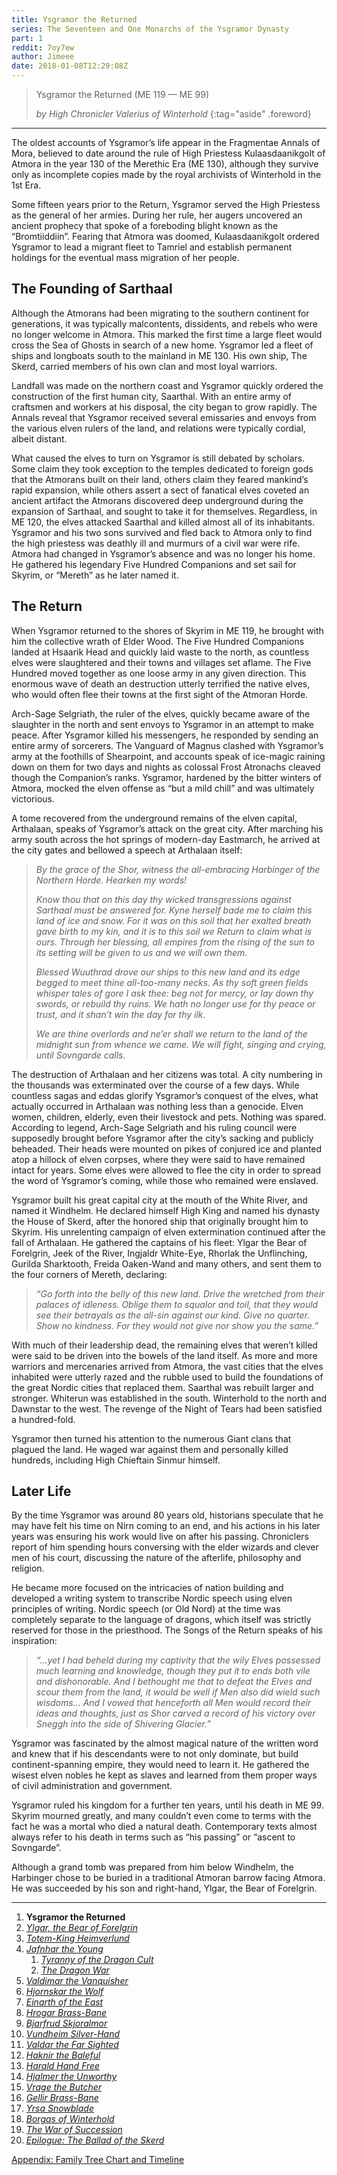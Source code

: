 ```yaml
---
title: Ysgramor the Returned
series: The Seventeen and One Monarchs of the Ysgramor Dynasty
part: 1
reddit: 7oy7ew
author: Jimeee
date: 2018-01-08T12:29:08Z
---
```


> Ysgramor the Returned (ME 119 — ME 99)
>
> _by High Chronicler Valerius of Winterhold_
{:tag="aside" .foreword}

---

The oldest accounts of Ysgramor’s life appear in the Fragmentae Annals of Mora,
believed to date around the rule of High Priestess Kulaasdaanikgolt of Atmora in
the year 130 of the Merethic Era (ME 130), although they survive only as
incomplete copies made by the royal archivists of Winterhold in the 1st Era.

Some fifteen years prior to the Return, Ysgramor served the High Priestess as
the general of her armies. During her rule, her augers uncovered an ancient
prophecy that spoke of a foreboding blight known as the “Bromtiiddiin”. Fearing
that Atmora was doomed, Kulaasdaanikgolt ordered Ysgramor to lead a migrant
fleet to Tamriel and establish permanent holdings for the eventual mass
migration of her people.

## The Founding of Sarthaal

Although the Atmorans had been migrating to the southern continent for
generations, it was typically malcontents, dissidents, and rebels who were no
longer welcome in Atmora. This marked the first time a large fleet would cross
the Sea of Ghosts in search of a new home. Ysgramor led a fleet of ships and
longboats south to the mainland in ME 130. His own ship, The Skerd, carried
members of his own clan and most loyal warriors.

Landfall was made on the northern coast and Ysgramor quickly ordered the
construction of the first human city, Saarthal. With an entire army of craftsmen
and workers at his disposal, the city began to grow rapidly. The Annals reveal
that Ysgramor received several emissaries and envoys from the various elven
rulers of the land, and relations were typically cordial, albeit distant.

What caused the elves to turn on Ysgramor is still debated by scholars. Some
claim they took exception to the temples dedicated to foreign gods that the
Atmorans built on their land, others claim they feared mankind’s rapid
expansion, while others assert a sect of fanatical elves coveted an ancient
artifact the Atmorans discovered deep underground during the expansion of
Sarthaal, and sought to take it for themselves. Regardless, in ME 120, the elves
attacked Saarthal and killed almost all of its inhabitants. Ysgramor and his two
sons survived and fled back to Atmora only to find the high priestess was
deathly ill and murmurs of a civil war were rife. Atmora had changed in
Ysgramor’s absence and was no longer his home. He gathered his legendary Five
Hundred Companions and set sail for Skyrim, or “Mereth” as he later named it.

## The Return

When Ysgramor returned to the shores of Skyrim in ME 119, he brought with him
the collective wrath of Elder Wood. The Five Hundred Companions landed at
Hsaarik Head and quickly laid waste to the north, as countless elves were
slaughtered and their towns and villages set aflame. The Five Hundred moved
together as one loose army in any given direction. This enormous wave of death
an destruction utterly terrified the native elves, who would often flee their
towns at the first sight of the Atmoran Horde.

Arch-Sage Selgriath, the ruler of the elves, quickly became aware of the
slaughter in the north and sent envoys to Ysgramor in an attempt to make peace.
After Ysgramor killed his messengers, he responded by sending an entire army of
sorcerers. The Vanguard of Magnus clashed with Ysgramor’s army at the foothills
of Shearpoint, and accounts speak of ice-magic raining down on them for two days
and nights as colossal Frost Atronachs cleaved though the Companion’s ranks.
Ysgramor, hardened by the bitter winters of Atmora, mocked the elven offense as
“but a mild chill” and was ultimately victorious.

A tome recovered from the underground remains of the elven capital, Arthalaan,
speaks of Ysgramor’s attack on the great city. After marching his army south
across the hot springs of modern-day Eastmarch, he arrived at the city gates and
bellowed a speech at Arthalaan itself:

> _By the grace of the Shor, witness the all-embracing Harbinger of the Northern
> Horde. Hearken my words!_
>
> _Know thou that on this day thy wicked transgressions against Sarthaal must be
> answered for. Kyne herself bade me to claim this land of ice and snow. For it
> was on this soil that her exalted breath gave birth to my kin, and it is to
> this soil we Return to claim what is ours. Through her blessing, all empires
> from the rising of the sun to its setting will be given to us and we will own
> them._
>
> _Blessed Wuuthrad drove our ships to this new land and its edge begged to meet
> thine all-too-many necks. As thy soft green fields whisper tales of gore I ask
> thee: beg not for mercy, or lay down thy swords, or rebuild thy ruins. We hath
> no longer use for thy peace or trust, and it shan’t win the day for thy ilk._
>
> _We are thine overlords and ne’er shall we return to the land of the midnight
> sun from whence we came. We will fight, singing and crying, until Sovngarde
> calls._

The destruction of Arthalaan and her citizens was total. A city numbering in the
thousands was exterminated over the course of a few days. While countless sagas
and eddas glorify Ysgramor’s conquest of the elves, what actually occurred in
Arthalaan was nothing less than a genocide. Elven women, children, elderly, even
their livestock and pets. Nothing was spared. According to legend, Arch-Sage
Selgriath and his ruling council were supposedly brought before Ysgramor after
the city’s sacking and publicly beheaded. Their heads were mounted on pikes of
conjured ice and planted atop a hillock of elven corpses, where they were said
to have remained intact for years. Some elves were allowed to flee the city in
order to spread the word of Ysgramor’s coming, while those who remained were
enslaved.

Ysgramor built his great capital city at the mouth of the White River, and named
it Windhelm. He declared himself High King and named his dynasty the House of
Skerd, after the honored ship that originally brought him to Skyrim. His
unrelenting campaign of elven extermination continued after the fall of
Arthalaan. He gathered the captains of his fleet: Ylgar the Bear of Forelgrin,
Jeek of the River, Ingjaldr White-Eye, Rhorlak the Unflinching, Gurilda
Sharktooth, Freida Oaken-Wand and many others, and sent them to the four corners
of Mereth, declaring:

> _“Go forth into the belly of this new land. Drive the wretched from their
> palaces of idleness. Oblige them to squalor and toil, that they would see
> their betrayals as the all-sin against our kind. Give no quarter. Show no
> kindness. For they would not give nor show you the same.”_

With much of their leadership dead, the remaining elves that weren’t killed were
said to be driven into the bowels of the land itself. As more and more warriors
and mercenaries arrived from Atmora, the vast cities that the elves inhabited
were utterly razed and the rubble used to build the foundations of the great
Nordic cities that replaced them. Saarthal was rebuilt larger and stronger.
Whiterun was established in the south. Winterhold to the north and Dawnstar to
the west. The revenge of the Night of Tears had been satisfied a hundred-fold.

Ysgramor then turned his attention to the numerous Giant clans that plagued the
land. He waged war against them and personally killed hundreds, including High
Chieftain Sinmur himself.

## Later Life

By the time Ysgramor was around 80 years old, historians speculate that he may
have felt his time on Nirn coming to an end, and his actions in his later years
was ensuring his work would live on after his passing. Chroniclers report of him
spending hours conversing with the elder wizards and clever men of his court,
discussing the nature of the afterlife, philosophy and religion.

He became more focused on the intricacies of nation building and developed a
writing system to transcribe Nordic speech using elven principles of writing.
Nordic speech (or Old Nord) at the time was completely separate to the language
of dragons, which itself was strictly reserved for those in the priesthood. The
Songs of the Return speaks of his inspiration:

> _“…yet I had beheld during my captivity that the wily Elves possessed much
> learning and knowledge, though they put it to ends both vile and dishonorable.
> And I bethought me that to defeat the Elves and scour them from the land, it
> would be well if Men also did wield such wisdoms… And I vowed that henceforth
> all Men would record their ideas and thoughts, just as Shor carved a record of
> his victory over Sneggh into the side of Shivering Glacier.”_

Ysgramor was fascinated by the almost magical nature of the written word and
knew that if his descendants were to not only dominate, but build
continent-spanning empire, they would need to learn it. He gathered the wisest
elven nobles he kept as slaves and learned from them proper ways of civil
administration and government.

Ysgramor ruled his kingdom for a further ten years, until his death in ME 99.
Skyrim mourned greatly, and many couldn’t even come to terms with the fact he
was a mortal who died a natural death. Contemporary texts almost always refer to
his death in terms such as “his passing” or “ascent to Sovngarde”.

Although a grand tomb was prepared from him below Windhelm, the Harbinger chose
to be buried in a traditional Atmoran barrow facing Atmora. He was succeeded by
his son and right-hand, Ylgar, the Bear of Forelgrin.

---

1. **Ysgramor the Returned**
1. [_Ylgar, the Bear of Forelgrin_](./7p6k5h)
1. [_Totem-King Heimverlund_](./7peju9)
1. [_Jafnhar the Young_](./7pn9i5)
   1. [_Tyranny of the Dragon Cult_](./7pvz3c)
   1. [_The Dragon War_](./7qj1oh)
1. [_Valdimar the Vanquisher_](./7qs6vm)
1. [_Hjornskar the Wolf_](./7r088c)
1. [_Einarth of the East_](./7r9vfv)
1. [_Hrogar Brass-Bane_](./7ri9vn)
1. [_Bjarfrud Skjoralmor_](./7siqyt)
1. [_Vundheim Silver-Hand_](./7ttg7c)
1. [_Valdar the Far Sighted_](./7ui737)
1. [_Haknir the Baleful_](./7zfxul)
1. [_Harald Hand Free_](./8191nw)
1. [_Hjalmer the Unworthy_](./82renh)
1. [_Vrage the Butcher_](./89u5f7)
1. [_Gellir Brass-Bane_](./8dnuin)
1. [_Yrsa Snowblade_](./8grtop)
1. [_Borgas of Winterhold_](./8jqcwv)
1. [_The War of Succession_](./8k3apu)
1. [_Epilogue: The Ballad of the Skerd_](./8kdcwy)

[Appendix: Family Tree Chart and Timeline](https://en.uesp.net/wiki/User:Jimeee/Fiction/YsgramorDynasty)

